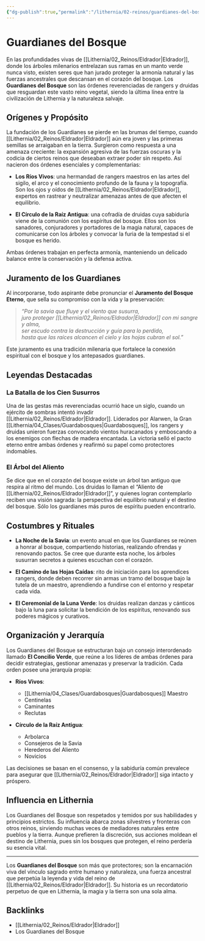 ```yaml
---
{"dg-publish":true,"permalink":"/lithernia/02-reinos/guardianes-del-bosque/","title":"Guardianes del Bosque","tags":["lithernia","organizacion","faccion","Eldrador","rangers","druidas"]}
---
```


# Guardianes del Bosque

En las profundidades vivas de [[Lithernia/02_Reinos/Eldrador\|Eldrador]], donde los árboles milenarios entrelazan sus ramas en un manto verde nunca visto, existen seres que han jurado proteger la armonía natural y las fuerzas ancestrales que descansan en el corazón del bosque. Los **Guardianes del Bosque** son las órdenes reverenciadas de rangers y druidas que resguardan este vasto reino vegetal, siendo la última línea entre la civilización de Lithernia y la naturaleza salvaje.

## Orígenes y Propósito

La fundación de los Guardianes se pierde en las brumas del tiempo, cuando [[Lithernia/02_Reinos/Eldrador\|Eldrador]] aún era joven y las primeras semillas se arraigaban en la tierra. Surgieron como respuesta a una amenaza creciente: la expansión agresiva de las fuerzas oscuras y la codicia de ciertos reinos que deseaban extraer poder sin respeto. Así nacieron dos órdenes esenciales y complementarias:

- **Los Ríos Vivos**: una hermandad de rangers maestros en las artes del sigilo, el arco y el conocimiento profundo de la fauna y la topografía. Son los ojos y oídos de [[Lithernia/02_Reinos/Eldrador\|Eldrador]], expertos en rastrear y neutralizar amenazas antes de que afecten el equilibrio.
  
- **El Círculo de la Raíz Antigua**: una cofradía de druidas cuya sabiduría viene de la comunión con los espíritus del bosque. Ellos son los sanadores, conjuradores y portadores de la magia natural, capaces de comunicarse con los árboles y convocar la furia de la tempestad si el bosque es herido.

Ambas órdenes trabajan en perfecta armonía, manteniendo un delicado balance entre la conservación y la defensa activa.

## Juramento de los Guardianes

Al incorporarse, todo aspirante debe pronunciar el **Juramento del Bosque Eterno**, que sella su compromiso con la vida y la preservación:

> *“Por la savia que fluye y el viento que susurra,  
> juro proteger [[Lithernia/02_Reinos/Eldrador\|Eldrador]] con mi sangre y alma,  
> ser escudo contra la destrucción y guía para lo perdido,  
> hasta que las raíces alcancen el cielo y las hojas cubran el sol.”*

Este juramento es una tradición milenaria que fortalece la conexión espiritual con el bosque y los antepasados guardianes.

## Leyendas Destacadas

### La Batalla de los Cien Susurros

Una de las gestas más reverenciadas ocurrió hace un siglo, cuando un ejército de sombras intentó invadir [[Lithernia/02_Reinos/Eldrador\|Eldrador]]. Liderados por Alarwen, la Gran [[Lithernia/04_Clases/Guardabosques\|Guardabosques]], los rangers y druidas unieron fuerzas convocando vientos huracanados y emboscando a los enemigos con flechas de madera encantada. La victoria selló el pacto eterno entre ambas órdenes y reafirmó su papel como protectores indomables.

### El Árbol del Aliento

Se dice que en el corazón del bosque existe un árbol tan antiguo que respira al ritmo del mundo. Los druidas lo llaman el “Aliento de [[Lithernia/02_Reinos/Eldrador\|Eldrador]]”, y quienes logran contemplarlo reciben una visión sagrada: la perspectiva del equilibrio natural y el destino del bosque. Sólo los guardianes más puros de espíritu pueden encontrarlo.

## Costumbres y Rituales

- **La Noche de la Savia**: un evento anual en que los Guardianes se reúnen a honrar al bosque, compartiendo historias, realizando ofrendas y renovando pactos. Se cree que durante esta noche, los árboles susurran secretos a quienes escuchan con el corazón.
  
- **El Camino de las Hojas Caídas**: rito de iniciación para los aprendices rangers, donde deben recorrer sin armas un tramo del bosque bajo la tutela de un maestro, aprendiendo a fundirse con el entorno y respetar cada vida.

- **El Ceremonial de la Luna Verde**: los druidas realizan danzas y cánticos bajo la luna para solicitar la bendición de los espíritus, renovando sus poderes mágicos y curativos.

## Organización y Jerarquía

Los Guardianes del Bosque se estructuran bajo un consejo interordenado llamado **El Concilio Verde**, que reúne a los líderes de ambas órdenes para decidir estrategias, gestionar amenazas y preservar la tradición. Cada orden posee una jerarquía propia:

- **Ríos Vivos**:
  - [[Lithernia/04_Clases/Guardabosques\|Guardabosques]] Maestro
  - Centinelas
  - Caminantes
  - Reclutas

- **Círculo de la Raíz Antigua**:
  - Arbolarca
  - Consejeros de la Savia
  - Herederos del Aliento
  - Novicios

Las decisiones se basan en el consenso, y la sabiduría común prevalece para asegurar que [[Lithernia/02_Reinos/Eldrador\|Eldrador]] siga intacto y próspero.

## Influencia en Lithernia

Los Guardianes del Bosque son respetados y temidos por sus habilidades y principios estrictos. Su influencia abarca zonas silvestres y fronteras con otros reinos, sirviendo muchas veces de mediadores naturales entre pueblos y la tierra. Aunque prefieren la discreción, sus acciones moldean el destino de Lithernia, pues sin los bosques que protegen, el reino perdería su esencia vital.

---

Los **Guardianes del Bosque** son más que protectores; son la encarnación viva del vínculo sagrado entre humano y naturaleza, una fuerza ancestral que perpetúa la leyenda y vida del reino de [[Lithernia/02_Reinos/Eldrador\|Eldrador]]. Su historia es un recordatorio perpetuo de que en Lithernia, la magia y la tierra son una sola alma.

## Backlinks
- [[Lithernia/02_Reinos/Eldrador\|Eldrador]]
- Los Guardianes del Bosque
